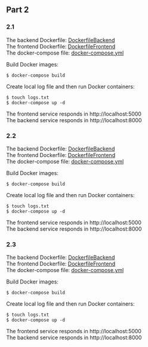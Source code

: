 ## Part 2

### 2.1

The backend Dockerfile: [DockerfileBackend](/Files/Exercise-2-1/DockerfileBackend) \
The frontend Dockerfile: [DockerfileFrontend](/Files/Exercise-2-1/DockerfileFrontend) \
The docker-compose file: [docker-compose.yml](/Files/Exercise-2-1/docker-compose.yml)

Build Docker images:
```
$ docker-compose build
```
Create local log file and then run Docker containers:
```
$ touch logs.txt
$ docker-compose up -d
```
The frontend service responds in http://localhost:5000 \
The backend service responds in http://localhost:8000

### 2.2

The backend Dockerfile: [DockerfileBackend](/Files/Exercise-2-2/DockerfileBackend) \
The frontend Dockerfile: [DockerfileFrontend](/Files/Exercise-2-2/DockerfileFrontend) \
The docker-compose file: [docker-compose.yml](/Files/Exercise-2-2/docker-compose.yml)

Build Docker images:
```
$ docker-compose build
```
Create local log file and then run Docker containers:
```
$ touch logs.txt
$ docker-compose up -d
```
The frontend service responds in http://localhost:5000 \
The backend service responds in http://localhost:8000

### 2.3

The backend Dockerfile: [DockerfileBackend](/Files/Exercise-2-3/DockerfileBackend) \
The frontend Dockerfile: [DockerfileFrontend](/Files/Exercise-2-3/DockerfileFrontend) \
The docker-compose file: [docker-compose.yml](/Files/Exercise-2-3/docker-compose.yml)

Build Docker images:
```
$ docker-compose build
```
Create local log file and then run Docker containers:
```
$ touch logs.txt
$ docker-compose up -d
```
The frontend service responds in http://localhost:5000 \
The backend service responds in http://localhost:8000

